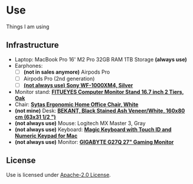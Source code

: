 # Use

Things I am using

## Infrastructure

- Laptop: MacBook Pro 16' M2 Pro 32GB RAM 1TB Storage **(always use)**
- Earphones:
  - [ ] **(not in sales anymore)** Airpods Pro
  - [ ] Airpods Pro (2nd generation)
  - [ ] [**(not always use) Sony WF-1000XM4, Silver**](https://www.amazon.ca/gp/product/B094CLC7WK/ref=ppx_yo_dt_b_asin_title_o01_s00?ie=UTF8&th=1)
- Monitor stand: [**FITUEYES Computer Monitor Stand 16.7 inch 2 Tiers, Oak**](https://www.amazon.ca/gp/product/B0836JHNCF/ref=ppx_yo_dt_b_asin_title_o03_s00?ie=UTF8&th=1)
- Chair: [**Sytas Ergonomic Home Office Chair, White**](https://www.amazon.ca/gp/product/B09BKWR3J5/ref=ppx_yo_dt_b_asin_title_o01_s01?ie=UTF8&psc=1)
- **(not mine)** Desk: [**BEKANT, Black Stained Ash Veneer/White, 160x80 cm (63x31 1/2 ")**](https://www.ikea.com/ca/en/p/bekant-desk-black-stained-ash-veneer-white-s59282682/#content)
- **(not always use)** Mouse: Logitech MX Master 3, Gray
- **(not always use)** Keyboard: [**Magic Keyboard with Touch ID and Numeric Keypad for Mac**](https://www.apple.com/ca/shop/product/MMMR3LL/A/magic-keyboard-with-touch-id-and-numeric-keypad-for-mac-models-with-apple-silicon-us-english-black-keys?fnode=8a0b3f50b8387f68c65bde556e7a84cef97af8ed7e01e7aa8147fc6a3e9c0e3f96b0c1c5ca21d485db2f762f9ccaf1cecbb34572897c0715dc8a5c365689fde94e7146c486b4b8e03c6ea52b0401f3c645da885953ced5d5df84853b919bf57c7c077734423eb0ddb00658b9c3332bda)
- **(not always use)** Monitor: [**GIGABYTE G27Q 27" Gaming Monitor**](https://www.gigabyte.com/Monitor/G27Q#kf)

## License

Use is licensed under [Apache-2.0 License](LICENSE).